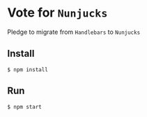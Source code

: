 # Vote for `Nunjucks`

Pledge to migrate from `Handlebars` to `Nunjucks`

## Install

    $ npm install

## Run

    $ npm start

